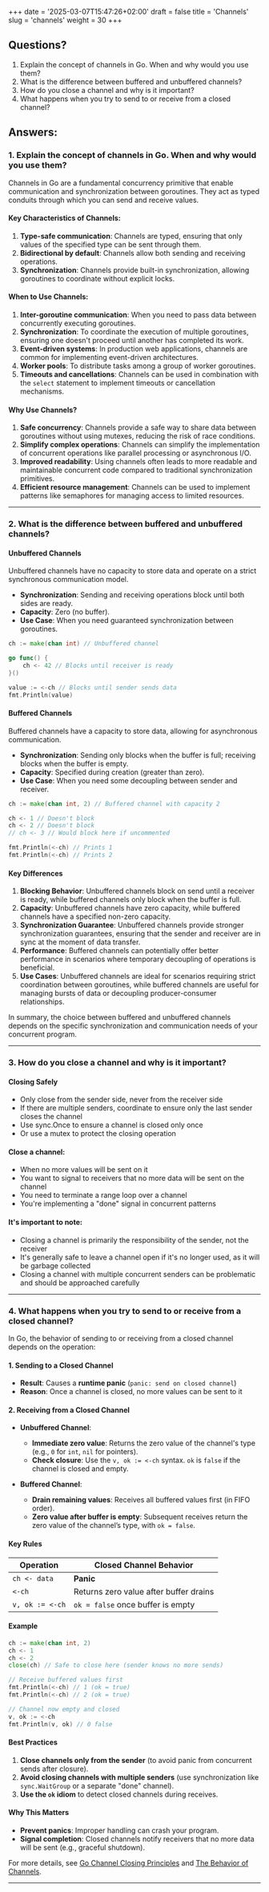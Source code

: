 +++
date = '2025-03-07T15:47:26+02:00'
draft = false
title = 'Channels'
slug = 'channels'
weight = 30
+++

## Questions?
1. Explain the concept of channels in Go. When and why would you use them?
1. What is the difference between buffered and unbuffered channels?
1. How do you close a channel and why is it important?
1. What happens when you try to send to or receive from a closed channel?

## Answers:

### 1. Explain the concept of channels in Go. When and why would you use them?
Channels in Go are a fundamental concurrency primitive that enable communication and synchronization between goroutines. They act as typed conduits through which you can send and receive values.

#### Key Characteristics of Channels:
1. **Type-safe communication**: Channels are typed, ensuring that only values of the specified type can be sent through them.
2. **Bidirectional by default**: Channels allow both sending and receiving operations.
3. **Synchronization**: Channels provide built-in synchronization, allowing goroutines to coordinate without explicit locks.

#### When to Use Channels:
1. **Inter-goroutine communication**: When you need to pass data between concurrently executing goroutines.
2. **Synchronization**: To coordinate the execution of multiple goroutines, ensuring one doesn't proceed until another has completed its work.
3. **Event-driven systems**: In production web applications, channels are common for implementing event-driven architectures.
4. **Worker pools**: To distribute tasks among a group of worker goroutines.
5. **Timeouts and cancellations**: Channels can be used in combination with the `select` statement to implement timeouts or cancellation mechanisms.

#### Why Use Channels?
1. **Safe concurrency**: Channels provide a safe way to share data between goroutines without using mutexes, reducing the risk of race conditions.
2. **Simplify complex operations**: Channels can simplify the implementation of concurrent operations like parallel processing or asynchronous I/O.
3. **Improved readability**: Using channels often leads to more readable and maintainable concurrent code compared to traditional synchronization primitives.
4. **Efficient resource management**: Channels can be used to implement patterns like semaphores for managing access to limited resources.

---

### 2. What is the difference between buffered and unbuffered channels?

#### Unbuffered Channels
Unbuffered channels have no capacity to store data and operate on a strict synchronous communication model.
- **Synchronization**: Sending and receiving operations block until both sides are ready.
- **Capacity**: Zero (no buffer).
- **Use Case**: When you need guaranteed synchronization between goroutines.

```go
ch := make(chan int) // Unbuffered channel

go func() {
    ch <- 42 // Blocks until receiver is ready
}()

value := <-ch // Blocks until sender sends data
fmt.Println(value)
```

#### Buffered Channels
Buffered channels have a capacity to store data, allowing for asynchronous communication.
- **Synchronization**: Sending only blocks when the buffer is full; receiving blocks when the buffer is empty.
- **Capacity**: Specified during creation (greater than zero).
- **Use Case**: When you need some decoupling between sender and receiver.

```go
ch := make(chan int, 2) // Buffered channel with capacity 2

ch <- 1 // Doesn't block
ch <- 2 // Doesn't block
// ch <- 3 // Would block here if uncommented

fmt.Println(<-ch) // Prints 1
fmt.Println(<-ch) // Prints 2
```

#### Key Differences
1. **Blocking Behavior**: Unbuffered channels block on send until a receiver is ready, while buffered channels only block when the buffer is full.
2. **Capacity**: Unbuffered channels have zero capacity, while buffered channels have a specified non-zero capacity.
3. **Synchronization Guarantee**: Unbuffered channels provide stronger synchronization guarantees, ensuring that the sender and receiver are in sync at the moment of data transfer.
4. **Performance**: Buffered channels can potentially offer better performance in scenarios where temporary decoupling of operations is beneficial.
5. **Use Cases**: Unbuffered channels are ideal for scenarios requiring strict coordination between goroutines, while buffered channels are useful for managing bursts of data or decoupling producer-consumer relationships.

In summary, the choice between buffered and unbuffered channels depends on the specific synchronization and communication needs of your concurrent program.

---

### 3. How do you close a channel and why is it important?
#### Closing Safely
- Only close from the sender side, never from the receiver side
- If there are multiple senders, coordinate to ensure only the last sender closes the channel
- Use sync.Once to ensure a channel is closed only once
- Or use a mutex to protect the closing operation

#### Close a channel:
- When no more values will be sent on it
- You want to signal to receivers that no more data will be sent on the channel
- You need to terminate a range loop over a channel
- You're implementing a "done" signal in concurrent patterns

#### It's important to note:
- Closing a channel is primarily the responsibility of the sender, not the receiver
- It's generally safe to leave a channel open if it's no longer used, as it will be garbage collected
- Closing a channel with multiple concurrent senders can be problematic and should be approached carefully

---

### 4. What happens when you try to send to or receive from a closed channel?
In Go, the behavior of sending to or receiving from a closed channel depends on the operation:

#### 1. Sending to a Closed Channel
- **Result**: Causes a **runtime panic** (`panic: send on closed channel`)
- **Reason**: Once a channel is closed, no more values can be sent to it 

#### 2. Receiving from a Closed Channel
- **Unbuffered Channel**:  
  - **Immediate zero value**: Returns the zero value of the channel's type (e.g., `0` for `int`, `nil` for pointers).  
  - **Check closure**: Use the `v, ok := <-ch` syntax. `ok` is `false` if the channel is closed and empty.  

- **Buffered Channel**:  
  - **Drain remaining values**: Receives all buffered values first (in FIFO order).  
  - **Zero value after buffer is empty**: Subsequent receives return the zero value of the channel’s type, with `ok = false`.  

#### Key Rules
| Operation          | Closed Channel Behavior                 |
|---------------------|-----------------------------------------|
| `ch <- data`        | **Panic**                               |
| `<-ch`              | Returns zero value after buffer drains  |
| `v, ok := <-ch`     | `ok = false` once buffer is empty       |  

#### Example
```go
ch := make(chan int, 2)
ch <- 1
ch <- 2
close(ch) // Safe to close here (sender knows no more sends)

// Receive buffered values first
fmt.Println(<-ch) // 1 (ok = true)
fmt.Println(<-ch) // 2 (ok = true)

// Channel now empty and closed
v, ok := <-ch
fmt.Println(v, ok) // 0 false
```

#### Best Practices
1. **Close channels only from the sender** (to avoid panic from concurrent sends after closure).  
2. **Avoid closing channels with multiple senders** (use synchronization like `sync.WaitGroup` or a separate "done" channel).  
3. **Use the `ok` idiom** to detect closed channels during receives.  

#### Why This Matters
- **Prevent panics**: Improper handling can crash your program.  
- **Signal completion**: Closed channels notify receivers that no more data will be sent (e.g., graceful shutdown).  

For more details, see [Go Channel Closing Principles](https://go101.org/article/channel-closing.html) and [The Behavior of Channels](https://www.ardanlabs.com/blog/2017/10/the-behavior-of-channels.html).

---

